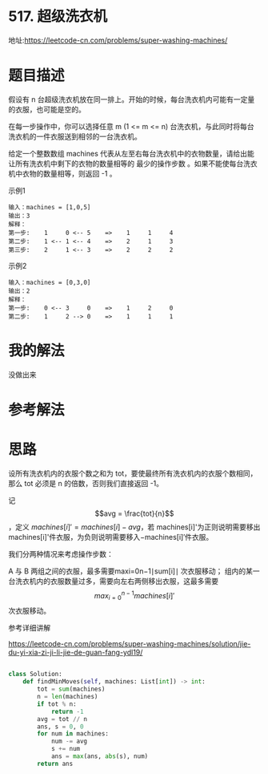 # 517. 超级洗衣机
地址:https://leetcode-cn.com/problems/super-washing-machines/


# 题目描述
假设有 n 台超级洗衣机放在同一排上。开始的时候，每台洗衣机内可能有一定量的衣服，也可能是空的。

在每一步操作中，你可以选择任意 m (1 <= m <= n) 台洗衣机，与此同时将每台洗衣机的一件衣服送到相邻的一台洗衣机。

给定一个整数数组 machines 代表从左至右每台洗衣机中的衣物数量，请给出能让所有洗衣机中剩下的衣物的数量相等的 最少的操作步数 。如果不能使每台洗衣机中衣物的数量相等，则返回 -1 。

示例1
```
输入：machines = [1,0,5]
输出：3
解释：
第一步:    1     0 <-- 5    =>    1     1     4
第二步:    1 <-- 1 <-- 4    =>    2     1     3    
第三步:    2     1 <-- 3    =>    2     2     2 

```


示例2
```
输入：machines = [0,3,0]
输出：2
解释：
第一步:    0 <-- 3     0    =>    1     2     0    
第二步:    1     2 --> 0    =>    1     1     1  

```


# 我的解法
没做出来

# 参考解法

# 思路
设所有洗衣机内的衣服个数之和为 tot，要使最终所有洗衣机内的衣服个数相同，那么 tot 必须是 n 的倍数，否则我们直接返回 -1。

记$$avg = \frac{tot}{n}$$ ，定义 $machines[i]' =machines[i]−avg$，若 machines[i]'为正则说明需要移出machines[i]'件衣服，为负则说明需要移入−machines[i]′件衣服。

我们分两种情况来考虑操作步数：

A 与 B 两组之间的衣服，最多需要maxi=0n−1∣sum[i]∣ 次衣服移动；
组内的某一台洗衣机内的衣服数量过多，需要向左右两侧移出衣服，这最多需要
$$ max^{n-1}_{i=0} machines[i]' $$ 
次衣服移动。


参考详细讲解

https://leetcode-cn.com/problems/super-washing-machines/solution/jie-du-yi-xia-zi-ji-li-jie-de-guan-fang-ydl19/
```python

class Solution:
    def findMinMoves(self, machines: List[int]) -> int:
        tot = sum(machines)
        n = len(machines)
        if tot % n:
            return -1
        avg = tot // n
        ans, s = 0, 0
        for num in machines:
            num -= avg
            s += num
            ans = max(ans, abs(s), num)
        return ans


```
